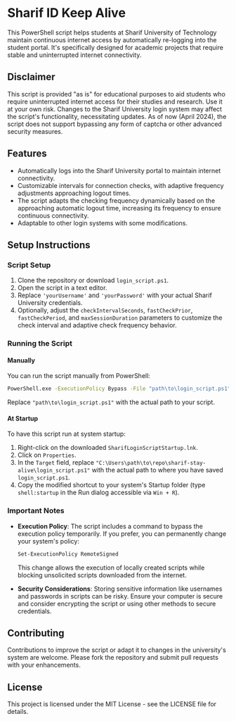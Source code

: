 
# Sharif ID Keep Alive

This PowerShell script helps students at Sharif University of Technology maintain continuous internet access by automatically re-logging into the student portal. It's specifically designed for academic projects that require stable and uninterrupted internet connectivity.

## Disclaimer

This script is provided "as is" for educational purposes to aid students who require uninterrupted internet access for their studies and research. Use it at your own risk. Changes to the Sharif University login system may affect the script's functionality, necessitating updates. As of now (April 2024), the script does not support bypassing any form of captcha or other advanced security measures.

## Features

- Automatically logs into the Sharif University portal to maintain internet connectivity.
- Customizable intervals for connection checks, with adaptive frequency adjustments approaching logout times.
- The script adapts the checking frequency dynamically based on the approaching automatic logout time, increasing its frequency to ensure continuous connectivity.
- Adaptable to other login systems with some modifications.

## Setup Instructions

### Script Setup

1. Clone the repository or download `login_script.ps1`.
2. Open the script in a text editor.
3. Replace `'yourUsername'` and `'yourPassword'` with your actual Sharif University credentials.
4. Optionally, adjust the `checkIntervalSeconds`, `fastCheckPrior`, `fastCheckPeriod`, and `maxSessionDuration` parameters to customize the check interval and adaptive check frequency behavior.

### Running the Script

#### Manually

You can run the script manually from PowerShell:

```bash
PowerShell.exe -ExecutionPolicy Bypass -File "path\to\login_script.ps1"
```

Replace `"path\to\login_script.ps1"` with the actual path to your script.

#### At Startup

To have this script run at system startup:

1. Right-click on the downloaded `SharifLoginScriptStartup.lnk`.
2. Click on `Properties`.
3. In the `Target` field, replace `"C:\Users\path\to\repo\sharif-stay-alive\login_script.ps1"` with the actual path to where you have saved `login_script.ps1`.
4. Copy the modified shortcut to your system's Startup folder (type `shell:startup` in the Run dialog accessible via `Win + R`).

### Important Notes

- **Execution Policy**: The script includes a command to bypass the execution policy temporarily. If you prefer, you can permanently change your system's policy:

  ```bash
  Set-ExecutionPolicy RemoteSigned
  ```

  This change allows the execution of locally created scripts while blocking unsolicited scripts downloaded from the internet.

- **Security Considerations**: Storing sensitive information like usernames and passwords in scripts can be risky. Ensure your computer is secure and consider encrypting the script or using other methods to secure credentials.

## Contributing

Contributions to improve the script or adapt it to changes in the university's system are welcome. Please fork the repository and submit pull requests with your enhancements.

## License

This project is licensed under the MIT License - see the LICENSE file for details.
